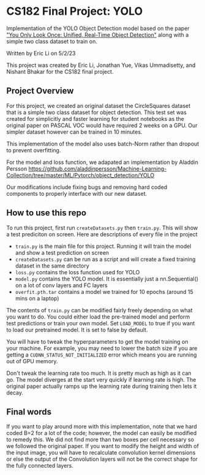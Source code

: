 # CS182 Final Project: YOLO

Implementation of the YOLO Object Detection model based on the paper ["You Only Look Once: Unified, Real-Time Object Detection"](https://arxiv.org/abs/1506.02640) along with a simple two class dataset to train on.

Written by Eric Li on 5/2/23

This project was created by Eric Li, Jonathan Yue, Vikas Ummadisetty, and Nishant Bhakar
for the CS182 final project.

## Project Overview

For this project, we created an original dataset the CircleSquares dataset that is a simple two class dataset for object detection. This test set was created for simplicitly and faster learning for student notebooks as the original paper on PASCAL VOC would have required 2 weeks on a GPU. Our simpler dataset however can be trained in 10 minutes. 

This implementation of the model also uses batch-Norm rather than dropout to prevent overfitting.

For the model and loss function, we adapated an implementation by Aladdin Persson https://github.com/aladdinpersson/Machine-Learning-Collection/tree/master/ML/Pytorch/object_detection/YOLO

Our modifications include fixing bugs and removing hard coded components to properly interface with our new dataset. 

## How to use this repo

To run this project, first run `createDatasets.py` then `train.py`. This will show a test prediciton on screen. Here are descriptions of every file in the project

* `train.py` is the main file for this project. Running it will train the model and show a test prediction on screen
* `createDatasets.py` can be run as a script and will create a fixed training dataset in the same directory
* `loss.py` contains the loss function used for YOLO
* `model.py` contains the YOLO model. It is essentially just a nn.Sequential() on a lot of conv layers and FC layers
* `overfit.pth.tar` contains a model we trained for 10 epochs (around 15 mins on a laptop)

The contents of `train.py` can be modified fairly freely depending on what you want to do. You could either load the pre-trained model and perform test predictions or train your own model. Set `LOAD_MODEL` to true if you want to load our pretrained model. It is set to false by default.

You will have to tweak the hyperparameters to get the model training on your machine. For example, you may need to lower the batch size if you are getting a `CUDNN_STATUS_NOT_INITIALIZED` error which means you are running out of GPU memory.

Don't tweak the learning rate too much. It is pretty much as high as it can go. The model diverges at the start very quickly if learning rate is high. The original paper actually ramps up the learning rate during training then lets it decay.

## Final words
If you want to play around more with this implementation, note that we hard coded B=2 for a lot of the code; however, the model can easily be modified to remedy this. We did not find more than two boxes per cell necessary so we followed the original paper. If you want to modify the height and width of the input image, you will have to recalculate convolution kernel dimensions or else the output of the Convolution layers will not be the correct shape for the fully connected layers.
